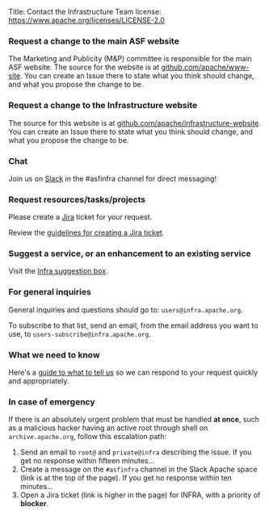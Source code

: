 Title: Contact the Infrastructure Team
license: https://www.apache.org/licenses/LICENSE-2.0

### Request a change to the main ASF website
The Marketing and Publicity (M&P) committee is responsible for the main ASF website. The source for the website is at <a href="https://github.com/apache/www-site" target="_blank">github.com/apache/www-site</a>. You can create an Issue there to state what you think should change, and what you propose the change to be.

### Request a change to the Infrastructure website
The source for this website is at <a href="https://github.com/apache/infrastructure-website" target="_blank">github.com/apache/infrastructure-website</a>. You can create an Issue there to state what you think should change, and what you propose the change to be.

### Chat
Join us on [Slack](https://the-asf.slack.com/) in the #asfinfra channel for direct messaging!

### Request resources/tasks/projects
Please create a [Jira](https://issues.apache.org/jira/) ticket for your request. 

Review the [guidelines for creating a Jira ticket](jira-guidelines).

### Suggest a service, or an enhancement to an existing service
Visit the <a href="https://github.com/apache/infrastructure-ideas" target="_blank">Infra suggestion box</a>.

### For general inquiries
General inquiries and questions should go to: `users@infra.apache.org`.

To subscribe to that list, send an email, from the email address you want to use, to `users-subscribe@infra.apache.org`.

### What we need to know ###

Here's a [guide to what to tell us](infra-contact.html) so we can respond to your request quickly and appropriately.

### In case of emergency ###

If there is an absolutely urgent problem that must be handled **at once**, such as a malicious hacker having an active root through shell on `archive.apache.org`, follow this escalation path:
  1. Send an email to `root@` and `private@infra` describing the issue. If you get no response within fifteen minutes...
  2. Create a message on the `#asfinfra` channel in the Slack Apache space (link is at the top of the page). If you get no response within ten minutes...
  3. Open a Jira ticket (link is higher in the page) for INFRA, with a priority of **blocker**.
